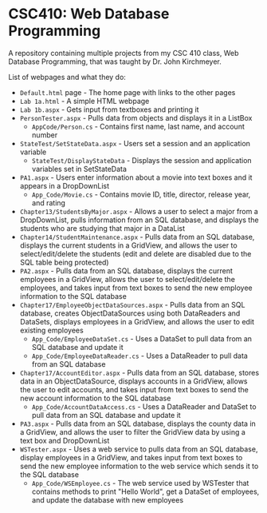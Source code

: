# CSC410: Web Database Programming
A repository containing multiple projects from my CSC 410 class, Web Database Programming, that was taught by Dr. John Kirchmeyer.

List of webpages and what they do:
- `Default.html` page - The home page with links to the other pages
- `Lab 1a.html` - A simple HTML webpage
- `Lab 1b.aspx` - Gets input from textboxes and printing it
- `PersonTester.aspx` - Pulls data from objects and displays it in a ListBox
    - `AppCode/Person.cs` - Contains first name, last name, and account number
- `StateTest/SetStateData.aspx` - Users set a session and an application variable
    - `StateTest/DisplayStateData` - Displays the session and application variables set in SetStateData
- `PA1.aspx` - Users enter information about a movie into text boxes and it appears in a DropDownList
    - `App_Code/Movie.cs` - Contains movie ID, title, director, release year, and rating
- `Chapter13/StudentsByMajor.aspx` - Allows a user to select a major from a DropDownList, pulls information from an SQL database, and displays the students who are studying that major in a DataList
- `Chapter14/StudentMaintenance.aspx` - Pulls data from an SQL database, displays the current students in a GridView, and allows the user to select/edit/delete the students (edit and delete are disabled due to the SQL table being protected)
- `PA2.aspx` - Pulls data from an SQL database, displays the current employees in a GridView, allows the user to select/edit/delete the employees, and takes input from text boxes to send the new employee information to the SQL database
- `Chapter17/EmployeeObjectDataSources.aspx` - Pulls data from an SQL database, creates ObjectDataSources using both DataReaders and DataSets, displays employees in a GridView, and allows the user to edit existing employees
    - `App_Code/EmployeeDataSet.cs` - Uses a DataSet to pull data from an SQL database and update it
    - `App_Code/EmployeeDataReader.cs` - Uses a DataReader to pull data from an SQL database
- `Chapter17/AccountEditor.aspx` - Pulls data from an SQL database, stores data in an ObjectDataSource, displays accounts in a GridView, allows the user to edit accounts, and takes input from text boxes to send the new account information to the SQL database
    - `App_Code/AccountDataAccess.cs` - Uses a DataReader and DataSet to pull data from an SQL database and update it
- `PA3.aspx` - Pulls data from an SQL database, displays the county data in a GridView, and allows the user to filter the GridView data by using a text box and DropDownList
- `WSTester.aspx` - Uses a web service to pulls data from an SQL database, display employees in a GridView, and takes input from text boxes to send the new employee information to the web service which sends it to the SQL database
    - `App_Code/WSEmployee.cs` - The web service used by WSTester that contains methods to print "Hello World", get a DataSet of employees, and update the database with new employees
